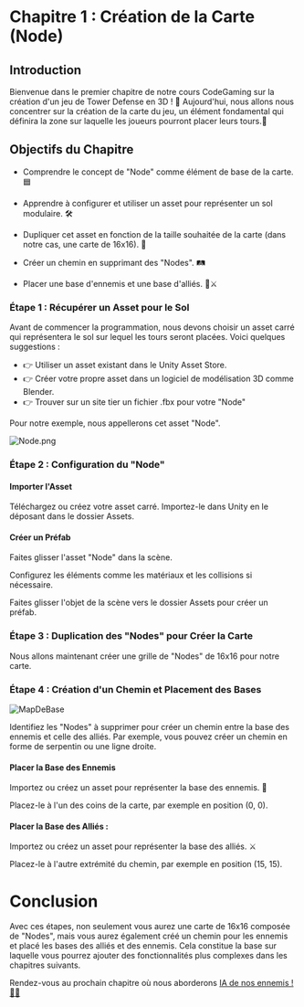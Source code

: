 # Chapitre 1 : Création de la Carte (Node)
## Introduction

Bienvenue dans le premier chapitre de notre cours CodeGaming sur la création d'un jeu de Tower Defense en 3D ! 🚀 Aujourd'hui, nous allons nous concentrer sur la création de la carte du jeu, un élément fondamental qui définira la zone sur laquelle les joueurs pourront placer leurs tours.🏰

## Objectifs du Chapitre

- Comprendre le concept de "Node" comme élément de base de la carte. 🟦
  
- Apprendre à configurer et utiliser un asset pour représenter un sol modulaire. 🛠️
  
- Dupliquer cet asset en fonction de la taille souhaitée de la carte (dans notre cas, une carte de 16x16). 🔄
  
- Créer un chemin en supprimant des "Nodes". 🛤️
  
- Placer une base d'ennemis et une base d'alliés. 🏰⚔️

### Étape 1 : Récupérer un Asset pour le Sol

Avant de commencer la programmation, nous devons choisir un asset carré qui représentera le sol sur lequel les tours seront placées. Voici quelques suggestions :

- 👉 Utiliser un asset existant dans le Unity Asset Store.
- 👉 Créer votre propre asset dans un logiciel de modélisation 3D comme Blender.
- 👉 Trouver sur un site tier un fichier .fbx pour votre "Node"

Pour notre exemple, nous appellerons cet asset "Node".

![Node.png](Images/Node.png)

### Étape 2 : Configuration du "Node"

#### Importer l'Asset
Téléchargez ou créez votre asset carré.
Importez-le dans Unity en le déposant dans le dossier Assets.
#### Créer un Préfab
Faites glisser l'asset "Node" dans la scène.

Configurez les éléments comme les matériaux et les collisions si nécessaire.

Faites glisser l'objet de la scène vers le dossier Assets pour créer un préfab.

### Étape 3 : Duplication des "Nodes" pour Créer la Carte

Nous allons maintenant créer une grille de "Nodes" de 16x16 pour notre carte.

### Étape 4 : Création d'un Chemin et Placement des Bases

![MapDeBase](Images/MapDeBase.png)
   
Identifiez les "Nodes" à supprimer pour créer un chemin entre la base des ennemis et celle des alliés. Par exemple, vous pouvez créer un chemin en forme de serpentin ou une ligne droite.

#### Placer la Base des Ennemis 
   
Importez ou créez un asset pour représenter la base des ennemis. 🏴

Placez-le à l'un des coins de la carte, par exemple en position (0, 0).

#### Placer la Base des Alliés :
   
Importez ou créez un asset pour représenter la base des alliés. ⚔️

Placez-le à l'autre extrémité du chemin, par exemple en position (15, 15).

# Conclusion

Avec ces étapes, non seulement vous aurez une carte de 16x16 composée de "Nodes", mais vous aurez également créé un chemin pour les ennemis et placé les bases des alliés et des ennemis. Cela constitue la base sur laquelle vous pourrez ajouter des fonctionnalités plus complexes dans les chapitres suivants.

Rendez-vous au prochain chapitre où nous aborderons [IA de nos ennemis ! 🏰💡](https://github.com/g404-code-gaming/TowerDefence/blob/main/Création-Du-Jeu/02.IA%20des%20ennemis.md)

